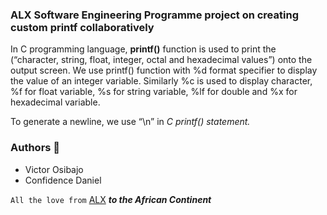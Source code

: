 ### ALX Software Engineering Programme project on creating custom printf collaboratively

In C programming language, **printf()** function is used to print the (“character, string, float, integer, octal and hexadecimal values”) onto the output screen.
We use printf() function with %d format specifier to display the value of an integer variable.
Similarly %c is used to display character, %f for float variable, %s for string variable, %lf for double and %x for hexadecimal variable.

To generate a newline, we use “\n” in _C printf() statement._

### Authors :rocket:
- Victor Osibajo
- Confidence Daniel

`All the love from` [ALX](https://www.alxafrica.com/) ***to the African Continent***

